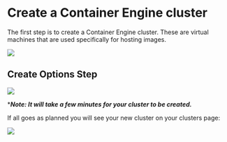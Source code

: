 # Create a Container Engine cluster
The first step is to create a Container Engine cluster. 
These are virtual machines that are used specifically for hosting images.

![](https://lh3.googleusercontent.com/-SzTnM7-n2Ak/V43mW8OWnnI/AAAAAAAAAjo/TeKVbdoa3mg/s0/2016-07-19_03-35-35.png)

## Create Options Step

![](https://lh3.googleusercontent.com/-7Fb1-Ba0FiI/V43oSRASZhI/AAAAAAAAAj8/CAxVllPnUtA/s0/2016-07-19_03-43-49.png)

****Note: It will take a few minutes for your cluster to be created.***

If all goes as planned you will see your new cluster on your clusters page:

![](https://goo.gl/jXD4Hs)